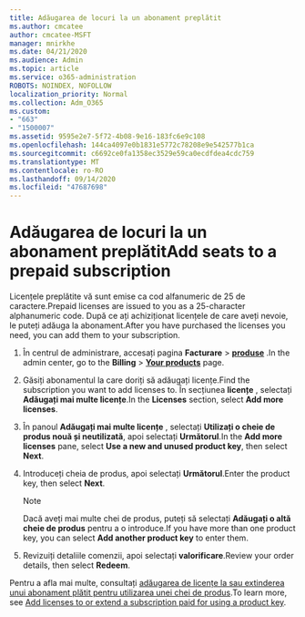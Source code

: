 ```yaml
---
title: Adăugarea de locuri la un abonament preplătit
ms.author: cmcatee
author: cmcatee-MSFT
manager: mnirkhe
ms.date: 04/21/2020
ms.audience: Admin
ms.topic: article
ms.service: o365-administration
ROBOTS: NOINDEX, NOFOLLOW
localization_priority: Normal
ms.collection: Adm_O365
ms.custom:
- "663"
- "1500007"
ms.assetid: 9595e2e7-5f72-4b08-9e16-183fc6e9c108
ms.openlocfilehash: 144ca4097e0b1831e5772c78208e9e542577b1ca
ms.sourcegitcommit: c6692ce0fa1358ec3529e59ca0ecdfdea4cdc759
ms.translationtype: MT
ms.contentlocale: ro-RO
ms.lasthandoff: 09/14/2020
ms.locfileid: "47687698"
---
```

# <a name="add-seats-to-a-prepaid-subscription"></a><span data-ttu-id="844f5-102">Adăugarea de locuri la un abonament preplătit</span><span class="sxs-lookup"><span data-stu-id="844f5-102">Add seats to a prepaid subscription</span></span>

<span data-ttu-id="844f5-103">Licențele preplătite vă sunt emise ca cod alfanumeric de 25 de caractere.</span><span class="sxs-lookup"><span data-stu-id="844f5-103">Prepaid licenses are issued to you as a 25-character alphanumeric code.</span></span> <span data-ttu-id="844f5-104">După ce ați achiziționat licențele de care aveți nevoie, le puteți adăuga la abonament.</span><span class="sxs-lookup"><span data-stu-id="844f5-104">After you have purchased the licenses you need, you can add them to your subscription.</span></span> 

1. <span data-ttu-id="844f5-105">În centrul de administrare, accesați pagina **Facturare**  >  **[produse](https://go.microsoft.com/fwlink/p/?linkid=842054)** .</span><span class="sxs-lookup"><span data-stu-id="844f5-105">In the admin center, go to the **Billing** > **[Your products](https://go.microsoft.com/fwlink/p/?linkid=842054)** page.</span></span>

2. <span data-ttu-id="844f5-106">Găsiți abonamentul la care doriți să adăugați licențe.</span><span class="sxs-lookup"><span data-stu-id="844f5-106">Find the subscription you want to add licenses to.</span></span> <span data-ttu-id="844f5-107">În secțiunea **licențe** , selectați **Adăugați mai multe licențe**.</span><span class="sxs-lookup"><span data-stu-id="844f5-107">In the **Licenses** section, select **Add more licenses**.</span></span>

3. <span data-ttu-id="844f5-108">În panoul **Adăugați mai multe licențe** , selectați **Utilizați o cheie de produs nouă și neutilizată**, apoi selectați **Următorul**.</span><span class="sxs-lookup"><span data-stu-id="844f5-108">In the **Add more licenses** pane, select **Use a new and unused product key**, then select **Next**.</span></span>

4. <span data-ttu-id="844f5-109">Introduceți cheia de produs, apoi selectați **Următorul**.</span><span class="sxs-lookup"><span data-stu-id="844f5-109">Enter the product key, then select **Next**.</span></span>

    > [!NOTE]
    > <span data-ttu-id="844f5-110">Dacă aveți mai multe chei de produs, puteți să selectați **Adăugați o altă cheie de produs** pentru a o introduce.</span><span class="sxs-lookup"><span data-stu-id="844f5-110">If you have more than one product key, you can select **Add another product key** to enter them.</span></span>

5. <span data-ttu-id="844f5-111">Revizuiți detaliile comenzii, apoi selectați **valorificare**.</span><span class="sxs-lookup"><span data-stu-id="844f5-111">Review your order details, then select **Redeem**.</span></span>

<span data-ttu-id="844f5-112">Pentru a afla mai multe, consultați [adăugarea de licențe la sau extinderea unui abonament plătit pentru utilizarea unei chei de produs](https://docs.microsoft.com/microsoft-365/commerce/licenses/add-licenses-using-product-key).</span><span class="sxs-lookup"><span data-stu-id="844f5-112">To learn more, see [Add licenses to or extend a subscription paid for using a product key](https://docs.microsoft.com/microsoft-365/commerce/licenses/add-licenses-using-product-key).</span></span>